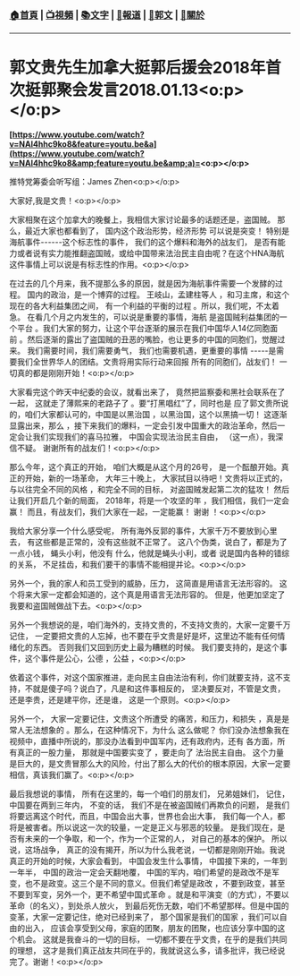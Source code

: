 ###  [:house:首頁](https://github.com/ourhimalayas/home) | [:tv:視頻](https://github.com/ourhimalayas/videos) | [:books:文字](https://github.com/ourhimalayas/txt) | [:newspaper:報道](https://github.com/ourhimalayas/news) | [:eagle:郭文](https://github.com/ourhimalayas/guomedia) | [:pray:關於](https://github.com/ourhimalayas/home/tree/master/about)
---
# 郭文贵先生加拿大挺郭后援会2018年首次挺郭聚会发言2018.01.13<o:p></o:p>



**[https://www.youtube.com/watch?v=NAl4hhc9ko8&feature=youtu.be&a](https://www.youtube.com/watch?v=NAl4hhc9ko8&amp;feature=youtu.be&amp;a)=<o:p></o:p>**





推特党筹委会听写组：James Zhen<o:p></o:p>



大家好,我是文贵！<o:p></o:p>



大家相聚在这个加拿大的晚餐上，我相信大家讨论最多的话题还是，盗国贼。 那么，最近大家也都看到了， 国内这个政治形势，经济形势 可以说是突变！ 特别是海航事件------这个标志性的事件， 我们的这个爆料和海外的战友们， 是否有能力或者说有实力能推翻盗国贼，或给中国带来法治民主自由呢？在这个HNA海航这件事情上可以说是有标志性的作用。<o:p></o:p>



在过去的几个月来，我不提那么多的原因，就是因为海航事件需要一个发酵的过程。 国内的政治，是一个博弈的过程。 王岐山，孟建柱等人 ，和习主席，和这个现在的各大利益集团之间， 有一个利益的平衡的过程 。所以，我们呢，不太着急。 在看几个月之内发生的，可以说是重要的事情，海航 是盗国贼利益集团的一个平台 。我们大家的努力，让这个平台逐渐的展示在我们中国华人14亿同胞面前 。然后逐渐的露出了盗国贼的丑恶的嘴脸，也让更多的中国的同胞们，觉醒过来。 我们需要时间，我们需要勇气， 我们也需要机遇，更重要的事情 -----是需要我们全世界华人的团结。文贵将用实际行动来回报 所有的同胞们，战友们！ 一切真的都是刚刚开始！<o:p></o:p>



大家看完这个昨天中纪委的会议，就看出来了， 竟然把监察委和黑社会联系在了一起， 这就走了薄熙来的老路子了 。要“打黑唱红”了，同时也是 应了郭文贵所说的，咱们大家都认可的，中国是以黑治国 ，以黑治国，这个以黑搞一切！ 这逐渐显露出来，那么 ，接下来我们的爆料，一定会引发中国重大的政治革命，然后一定会让我们实现我们的喜马拉雅， 中国会实现法治民主自由， （这一点），我深信不疑。 谢谢所有的战友们！<o:p></o:p>



那么今年，这个真正的开始， 咱们大概是从这个月的26号， 是一个酝酿开始。真正的开始，新的一场革命， 大年三十晚上， 大家拭目以待吧！文贵将以正式的，与以往完全不同的风格 ，和完全不同的目标， 对盗国贼发起第二次的猛攻！ 然后让我们开启几个新的局面， 2018年，将是一个攻坚的年 ，我们相信，我们一定会赢！ 而且，有战友们，我们大家在一起，一定能赢！ 谢谢 ！<o:p></o:p>



我给大家分享一个什么感受呢， 所有海外反郭的事件，大家千万不要放到心里去， 有这些都是正常的，没有这些就不正常了。 这八个伪类，说白了，都是为了一点小钱， 蝇头小利，他没有 什么，他就是蝇头小利，或者 说是国内各种的错综的关系， 不足挂齿，和我们要干的事情不能相提并论。<o:p></o:p>



另外一个，我的家人和员工受到的威胁，压力， 这简直是用语言无法形容的。 这个将来大家一定都会知道的，这个真是用语言无法形容的。 但是，他更加坚定了我要和盗国贼做战下去。<o:p></o:p>



另外一个我想说的是，咱们海外的，支持文贵的，不支持文贵的，大家一定要千万记住， 一定要把文贵的人忘掉，也不要在乎文贵是好是坏，这里边不能有任何情绪化的东西。 否则我们又回到历史上最为糟糕的时候。 我们要支持的，是这个事件，这个事件是公心，公德 ，公益 ，<o:p></o:p>

依着这个事件，对这个国家推进，走向民主自由法治有利，你们就要支持，这不支持，不就是傻子吗？说白了，凡是和这件事相反的， 坚决要反对，不管是文贵，还是李贵，还是建平你，还是谁， 这是一个原则。<o:p></o:p>

另外一个， 大家一定要记住，文贵这个所遭受 的痛苦，和压力，和损失 ，真是是常人无法想象的 。那么，在这种情况下，为什么 这么做呢？ 你们没办法想象我在视频中，直播中所说的，那没办法看到中国军内，还有政府内，还有 各方面，所有真正的一股力量， 那就是中国要实变了 ，要走向了 法治民主自由。 这个力量是巨大的，是文贵冒那么大的风险，付出了那么大的代价的根本原因，大家一定要相信，真该我们赢了。<o:p></o:p>



最后我想说的事情， 所有在这里的，每一个咱们的朋友们， 兄弟姐妹们， 记住，中国要在两到三年内， 不变的话， 我们不是在被盗国贼们再欺负的问题， 是我们将要远离这个时代，而且，中国会出大事，世界也会出大事， 我们每一个人，都将是被害者。所以说这一次的较量，一定是正义与邪恶的较量。 是我们现在，是否有未来的一个争取，和一个，作为一个正常的人， 对自己的基本的保护。 所以说，这场战争， 真正的没有揭开，所以为什么我老说，一切都是刚刚开始。我说真正的开始的时候，大家会看到， 中国会发生什么事情， 中国接下来的，一年到一年半， 中国的政治一定会天翻地覆， 中国的军内，咱们希望的是政改不是军变，也不是政变。这三个是不同的意义。但我们希望是政改 ，不要到政变，甚至不要到军变，另外一个，更不希望中国式革命 。就是和平演变（的方式），不要以革命（的名义），到处杀人放火， 到最后死伤无数，咱们不希望那样。但是中国的变革，大家一定要记住，绝对已经到来了， 那个国家是我们的国家 ，我们可以自由的出入， 应该会享受到父母，家庭的团聚，朋友的团聚，也应该分享中国的这个机会。 这就是我奋斗的一切的目标， 一切都不要在乎文贵，在乎的是我们共同的理想， 这才是我们真正战友共同在乎的，我就说这么多，请多批评，我已经说完了。谢谢！<o:p></o:p>



<u></u><sub></sub><sup></sup><strike></strike>